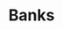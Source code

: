 ---
title: 'Banks'
breadcrumb_title: "Banks"
layout: 'block'
meta_title: 'Banks - MultiSafepay Documentation Center'
meta_description: "In the MultiSafepay Documentation Center all relevant information regarding our Plugins and API. As well as Support pages for Payment Method, Tools and General Questions. You can also find the contact details of our Support Team and Integration Team."
data:
  - { title: 'iDEAL', url: 'ideal', logo: '/logo/Payment_methods/iDeal.svg' }
  - { title: 'iDEAL QR', url: 'idealqr', logo: '/logo/Payment_methods/iDeal_QR.svg' }
  - { title: 'Bancontact', url: 'bancontact', logo: '/logo/Payment_methods/Bancontact.svg' }
  - { title: 'SOFORT Banking', url: 'sofort-banking', logo: '/logo/Payment_methods/SOFORT.svg' }
  - { title: 'Maestro', url: 'maestro', logo: '/logo/Payment_methods/Maestro.svg' }
  - { title: 'ING Home''Pay', url: 'ing-home-pay', logo: '/logo/Payment_methods/ING_Homepay.svg' }
  - { title: 'KBC', url: 'kbc', logo: '/logo/Payment_methods/KBC.svg' }
  - { title: 'Belfius', url: 'belfius', logo: '/logo/Payment_methods/Belfius.svg' }
  - { title: 'Direct Debit', url: 'direct-debit', logo: '/logo/Payment_methods/directdebit-en.svg' }
  - { title: 'Bank transfer', url: 'bank-transfer', logo: '/logo/Payment_methods/banktransfer-en.svg' }
  - { title: 'TrustPay', url: 'trustpay', logo: '/logo/Payment_methods/TrustPay.svg' }
  - { title: 'Trustly', url: 'trustly', logo: '/logo/Payment_methods/Trustly.svg' }
  - { title: 'Dotpay', url: 'dotpay', logo: '/logo/Payment_methods/Dotpay.svg' }
  - { title: 'EPS', url: 'eps', logo: '/logo/Payment_methods/EPS.svg' }
  - { title: 'Giropay', url: 'giropay', logo: '/logo/Payment_methods/Giropay.svg' }
---
